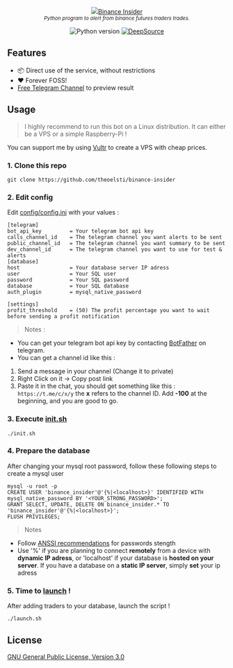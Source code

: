 <p align="center">
    <img src="assets/binance-insider_logo.png"><a href="https://github.com/theoelsti/binance-insider">Binance Insider</a>
    <br/>
    <sup><em>Python program to alert from binance futures traders trades.</em></sup>
</p>

<p align="center">
    <a>
        <img src="https://img.shields.io/badge/python-3.7%2B-informational" alt="Python version">
    </a>
    <a href="https://deepsource.io/gh/theoelsti/binance-insider">
        <img src="https://deepsource.io/gh/theoelsti/binance-insider.svg/?label=active+issues" alt="DeepSource">
    </a>
</p>

## Features


- 📦 Direct use of the service, without restrictions
- ❤️ Forever FOSS!
- [Free Telegram Channel](https://t.me/+54diQijvA7xmMThk) to preview result


## Usage

> I highly recommend to run this bot on a Linux distribution. 
> It can either be a VPS or a simple Raspberry-Pi !

You can support me by using [Vultr](https://www.vultr.com/?ref=9298244) to create a VPS with cheap prices.
### 1. Clone this repo
```shell
git clone https://github.com/theoelsti/binance-insider
```
### 2. Edit config
Edit [config/config.ini](config/config.ini) with your values : 
```ini=
[telegram]
bot_api_key         = Your telegram bot api key
calls_channel_id    = The telegram channel you want alerts to be sent
public_channel_id   = The telegram channel you want summary to be sent
dev_channel_id      = The telegram channel you want to use for test & alerts
[database]
host                = Your database server IP adress
user                = Your SQL user
password            = Your SQL password
database            = Your SQL database
auth_plugin         = mysql_native_password

[settings]
profit_threshold    = (50) The profit percentage you want to wait before sending a profit notification
```
> Notes : 
- You can get your telegram bot api key by contacting [BotFather](https://t.me/BotFather) on telegram.
- You can get a channel id like this : 
1. Send a message in your channel (Change it to private)
2. Right Click on it -> Copy post link
3. Paste it in the chat, you should get something like this : 
`https://t.me/c/x/y`
the **x** refers to the channel ID. Add **-100** at the beginning, and you are good to go.

### 3. Execute [init.sh](init.sh)
`./init.sh`

### 4. Prepare the database

After changing your mysql root password, follow these following steps to create a mysql user 
```sh=
mysql -u root -p
CREATE USER 'binance_insider'@'{%|<localhost>}' IDENTIFIED WITH mysql_native_password BY '<YOUR_STRONG_PASSWORD>'; 
GRANT SELECT, UPDATE, DELETE ON binance_insider.* TO 'binance_insider'@'{%|<localhost>}';
FLUSH PRIVILEGES;
```

> Notes
- Follow [ANSSI recommendations](https://www.ssi.gouv.fr/administration/precautions-elementaires/calculer-la-force-dun-mot-de-passe/) for passwords stength
- Use '%'  if you are planning to connect **remotely** from a device with **dynamic IP adress**, or 'localhost' if your database is **hosted on your server**. If you have a database on a **static IP server**, simply **set** your ip adress

### 5. Time to [launch](launch.sh) !
After adding traders to your database, launch the script ! 

`./launch.sh`

## License

[GNU General Public License, Version 3.0](LICENSE)
